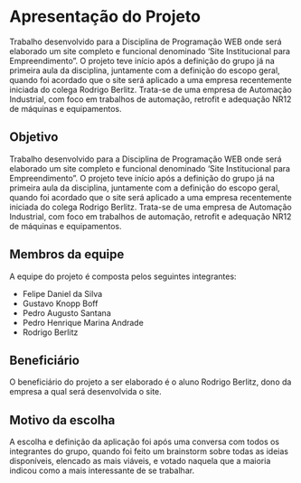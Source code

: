 # Apresentação do Projeto
Trabalho desenvolvido para a Disciplina de Programação WEB onde será elaborado um site completo e funcional denominado ‘Site Institucional para Empreendimento”. 
O projeto teve início após a definição do grupo já na primeira aula da disciplina, juntamente com a definição do escopo geral, quando foi acordado que o site será aplicado a uma empresa recentemente iniciada do colega Rodrigo Berlitz.
Trata-se de uma empresa de Automação Industrial, com foco em trabalhos de automação, retrofit e adequação NR12 de máquinas e equipamentos.
## Objetivo
Trabalho desenvolvido para a Disciplina de Programação WEB onde será elaborado um site completo e funcional denominado ‘Site Institucional para Empreendimento”. 
O projeto teve início após a definição do grupo já na primeira aula da disciplina, juntamente com a definição do escopo geral, quando foi acordado que o site será aplicado a uma empresa recentemente iniciada do colega Rodrigo Berlitz.
Trata-se de uma empresa de Automação Industrial, com foco em trabalhos de automação, retrofit e adequação NR12 de máquinas e equipamentos.
## Membros da equipe
A equipe do projeto é composta pelos seguintes integrantes:
- Felipe Daniel da Silva
- Gustavo Knopp Boff
- Pedro Augusto Santana
- Pedro Henrique Marina Andrade
- Rodrigo Berlitz

## Beneficiário
O beneficiário do projeto a ser elaborado é o aluno Rodrigo Berlitz, dono da empresa a qual será desenvolvida o site.
## Motivo da escolha
A escolha e definição da aplicação foi após uma conversa com todos os integrantes do grupo, quando foi feito um brainstorm sobre todas as ideias disponíveis, elencado as mais viáveis, e votado naquela que a maioria indicou como a mais interessante de se trabalhar.
